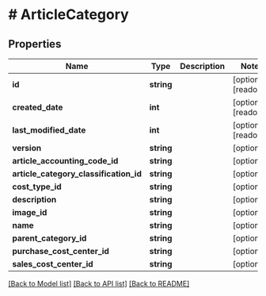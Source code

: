 # # ArticleCategory

## Properties

Name | Type | Description | Notes
------------ | ------------- | ------------- | -------------
**id** | **string** |  | [optional] [readonly]
**created_date** | **int** |  | [optional] [readonly]
**last_modified_date** | **int** |  | [optional] [readonly]
**version** | **string** |  | [optional]
**article_accounting_code_id** | **string** |  | [optional]
**article_category_classification_id** | **string** |  | [optional]
**cost_type_id** | **string** |  | [optional]
**description** | **string** |  | [optional]
**image_id** | **string** |  | [optional]
**name** | **string** |  | [optional]
**parent_category_id** | **string** |  | [optional]
**purchase_cost_center_id** | **string** |  | [optional]
**sales_cost_center_id** | **string** |  | [optional]

[[Back to Model list]](../../README.md#models) [[Back to API list]](../../README.md#endpoints) [[Back to README]](../../README.md)
